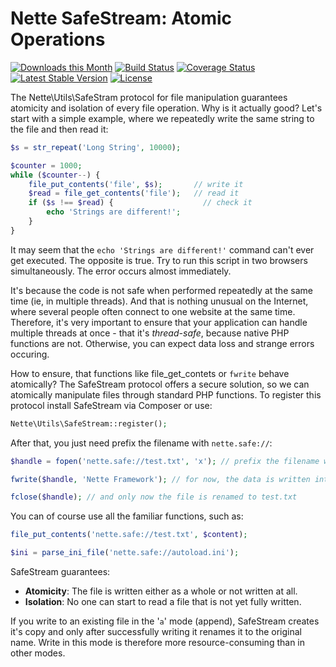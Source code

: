 Nette SafeStream: Atomic Operations
===================================

[![Downloads this Month](https://img.shields.io/packagist/dm/nette/safe-stream.svg)](https://packagist.org/packages/nette/safe-stream)
[![Build Status](https://travis-ci.org/nette/safe-stream.svg?branch=master)](https://travis-ci.org/nette/safe-stream)
[![Coverage Status](https://coveralls.io/repos/github/nette/safe-stream/badge.svg?branch=master)](https://coveralls.io/github/nette/safe-stream?branch=master)
[![Latest Stable Version](https://poser.pugx.org/nette/safe-stream/v/stable)](https://github.com/nette/safe-stream/releases)
[![License](https://img.shields.io/badge/license-New%20BSD-blue.svg)](https://github.com/nette/safe-stream/blob/master/license.md)

The Nette\Utils\SafeStram protocol for file manipulation guarantees atomicity and isolation of every file operation. Why
is it actually good? Let's start with a simple example, where we repeatedly write the same string to the file and then read it:

```php
$s = str_repeat('Long String', 10000);

$counter = 1000;
while ($counter--) {
	file_put_contents('file', $s);       // write it
	$read = file_get_contents('file');   // read it
	if ($s !== $read) {                    // check it
		echo 'Strings are different!';
	}
}
```

It may seem that the `echo 'Strings are different!'` command can't ever get executed. The opposite is true. Try to run this script in
two browsers simultaneously. The error occurs almost immediately.

It's because the code is not safe when performed repeatedly at the same time (ie, in multiple threads). And that is nothing unusual
on the Internet, where several people often connect to one website at the same time. Therefore, it's very important to ensure
that your application can handle multiple threads at once - that it's *thread-safe*, because native PHP functions are not.
Otherwise, you can expect data loss and strange errors occuring.

How to ensure, that functions like file_get_contets or `fwrite` behave atomically? The SafeStream protocol offers a secure solution,
so we can atomically manipulate files through standard PHP functions. To register this protocol install SafeStream via Composer or use:

```php
Nette\Utils\SafeStream::register();
```

After that, you just need prefix the filename with `nette.safe://`:

```php
$handle = fopen('nette.safe://test.txt', 'x'); // prefix the filename with nette.safe://

fwrite($handle, 'Nette Framework'); // for now, the data is written into a temporary file

fclose($handle); // and only now the file is renamed to test.txt
```

You can of course use all the familiar functions, such as:

```php
file_put_contents('nette.safe://test.txt', $content);

$ini = parse_ini_file('nette.safe://autoload.ini');
```

SafeStream guarantees:

- **Atomicity**: The file is written either as a whole or not written at all.
- **Isolation**: No one can start to read a file that is not yet fully written.

If you write to an existing file in the '`a`' mode (append), SafeStream creates it's copy and only after successfully writing it
renames it to the original name. Write in this mode is therefore more resource-consuming than in other modes.
